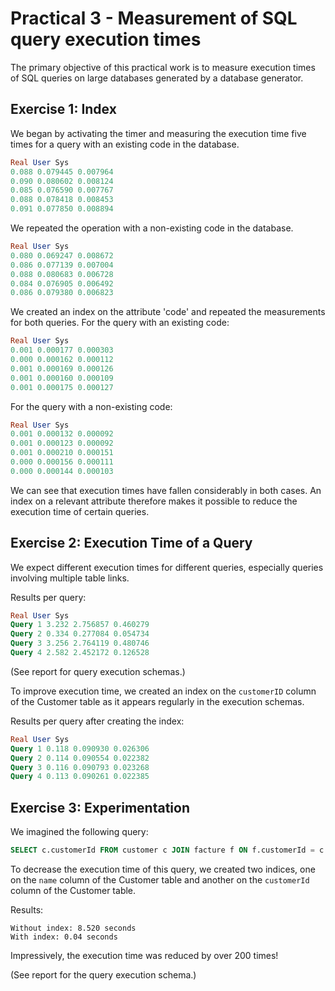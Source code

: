 # Practical 3 - Measurement of SQL query execution times

The primary objective of this practical work is to measure execution times of SQL queries on large databases generated by a database generator.

## Exercise 1: Index

We began by activating the timer and measuring the execution time five times for a query with an existing code in the database.

```sql
Real User Sys
0.088 0.079445 0.007964
0.090 0.080602 0.008124
0.085 0.076590 0.007767
0.088 0.078418 0.008453
0.091 0.077850 0.008894
```

We repeated the operation with a non-existing code in the database.

```sql
Real User Sys
0.080 0.069247 0.008672
0.086 0.077139 0.007004
0.088 0.080683 0.006728
0.084 0.076905 0.006492
0.086 0.079380 0.006823
```

We created an index on the attribute 'code' and repeated the measurements for both queries.
For the query with an existing code:

```sql
Real User Sys
0.001 0.000177 0.000303
0.000 0.000162 0.000112
0.001 0.000169 0.000126
0.001 0.000160 0.000109
0.001 0.000175 0.000127
```

For the query with a non-existing code:

```sql
Real User Sys
0.001 0.000132 0.000092
0.001 0.000123 0.000092
0.001 0.000210 0.000151
0.000 0.000156 0.000111
0.000 0.000144 0.000103
```

We can see that execution times have fallen considerably in both cases. An index on a relevant attribute therefore makes it possible to reduce the execution time of certain queries.

## Exercise 2: Execution Time of a Query

We expect different execution times for different queries, especially queries involving multiple table links.

Results per query:

```sql
Real User Sys
Query 1 3.232 2.756857 0.460279
Query 2 0.334 0.277084 0.054734
Query 3 3.256 2.764119 0.480746
Query 4 2.582 2.452172 0.126528
```

(See report for query execution schemas.)

To improve execution time, we created an index on the `customerID` column of the Customer table as it appears regularly in the execution schemas.

Results per query after creating the index:

```sql
Real User Sys
Query 1 0.118 0.090930 0.026306
Query 2 0.114 0.090554 0.022382
Query 3 0.116 0.090793 0.023268
Query 4 0.113 0.090261 0.022385
```

## Exercise 3: Experimentation

We imagined the following query:

```sql
SELECT c.customerId FROM customer c JOIN facture f ON f.customerId = c.customerId ORDER BY name LIMIT 10;
```

To decrease the execution time of this query, we created two indices, one on the `name` column of the Customer table and another on the `customerId` column of the Customer table.

Results:

    Without index: 8.520 seconds
    With index: 0.04 seconds

Impressively, the execution time was reduced by over 200 times!

(See report for the query execution schema.)
